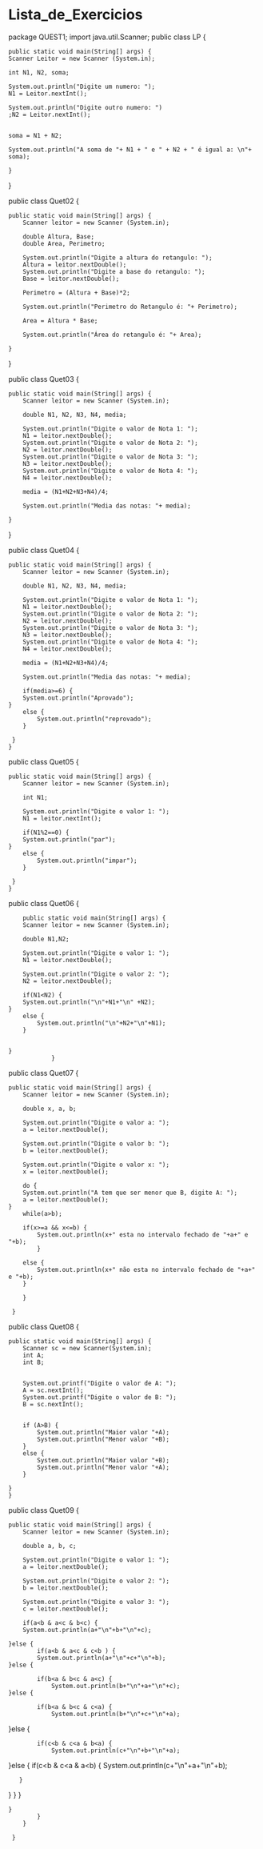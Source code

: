 # Lista_de_Exercicios

package QUEST1;
import java.util.Scanner;
public class LP {
	

	public static void main(String[] args) {
	Scanner Leitor = new Scanner (System.in);
  
	int N1, N2, soma;
	
	System.out.println("Digite um numero: ");
	N1 = Leitor.nextInt();
	
	System.out.println("Digite outro numero: ")
	;N2 = Leitor.nextInt();

	
	soma = N1 + N2;
	
	System.out.println("A soma de "+ N1 + " e " + N2 + " é igual a: \n"+ soma);
	
	}

}


public class Quet02 {

	public static void main(String[] args) {
		Scanner leitor = new Scanner (System.in);
		
		double Altura, Base;
		double Area, Perimetro;
		 
		System.out.println("Digite a altura do retangulo: ");
		Altura = leitor.nextDouble();
		System.out.println("Digite a base do retangulo: ");
		Base = leitor.nextDouble();
		
		Perimetro = (Altura + Base)*2;
		
		System.out.println("Perimetro do Retangulo é: "+ Perimetro);
		
		Area = Altura * Base;
		
		System.out.println("Área do retangulo é: "+ Area);
		
	}

}


public class Quet03 {

	public static void main(String[] args) {
		Scanner leitor = new Scanner (System.in);
		
		double N1, N2, N3, N4, media;
		 
		System.out.println("Digite o valor de Nota 1: ");
		N1 = leitor.nextDouble();
		System.out.println("Digite o valor de Nota 2: ");
		N2 = leitor.nextDouble();
		System.out.println("Digite o valor de Nota 3: ");
		N3 = leitor.nextDouble();
		System.out.println("Digite o valor de Nota 4: ");
		N4 = leitor.nextDouble();
		
		media = (N1+N2+N3+N4)/4;
	
		System.out.println("Media das notas: "+ media);
		
	}

}


public class Quet04 {

	public static void main(String[] args) {
		Scanner leitor = new Scanner (System.in);
		
		double N1, N2, N3, N4, media;
		 
		System.out.println("Digite o valor de Nota 1: ");
		N1 = leitor.nextDouble();
		System.out.println("Digite o valor de Nota 2: ");
		N2 = leitor.nextDouble();
		System.out.println("Digite o valor de Nota 3: ");
		N3 = leitor.nextDouble();
		System.out.println("Digite o valor de Nota 4: ");
		N4 = leitor.nextDouble();
		
		media = (N1+N2+N3+N4)/4;

		System.out.println("Media das notas: "+ media);
		
		if(media>=6) {
		System.out.println("Aprovado");
	}
		else {
			System.out.println("reprovado");
		}
		
	 }
	}


public class Quet05 {

	public static void main(String[] args) {
		Scanner leitor = new Scanner (System.in);
		
		int N1;
		 
		System.out.println("Digite o valor 1: ");
		N1 = leitor.nextInt();
		
		if(N1%2==0) {
		System.out.println("par");
	}
		else {
			System.out.println("impar");
		}
		
	 }
	}
	
	
public class Quet06 {

		public static void main(String[] args) {
		Scanner leitor = new Scanner (System.in);
		
		double N1,N2;
	
		System.out.println("Digite o valor 1: ");
		N1 = leitor.nextDouble();
		
		System.out.println("Digite o valor 2: ");
		N2 = leitor.nextDouble();
		
		if(N1<N2) {
		System.out.println("\n"+N1+"\n" +N2);
	}
		else {
			System.out.println("\n"+N2+"\n"+N1);
		}
		
	
	}
                }
	
	
public class Quet07 {

	public static void main(String[] args) {
		Scanner leitor = new Scanner (System.in);
		
		double x, a, b;
		
		System.out.println("Digite o valor a: ");
		a = leitor.nextDouble();
		
		System.out.println("Digite o valor b: ");
		b = leitor.nextDouble();
		
		System.out.println("Digite o valor x: ");
		x = leitor.nextDouble();
		
		do {
		System.out.println("A tem que ser menor que B, digite A: ");
		a = leitor.nextDouble();
	}   
		while(a>b);
	
		if(x>=a && x<=b) {
			System.out.println(x+" esta no intervalo fechado de "+a+" e "+b);
			}
		
		else {
			System.out.println(x+" não esta no intervalo fechado de "+a+" e "+b);
		}
			
		}
		
	 }
	 
	 
public class Quet08 {

	public static void main(String[] args) {
		Scanner sc = new Scanner(System.in);
		int A;
		int B;
		

		System.out.printf("Digite o valor de A: ");
		A = sc.nextInt();
		System.out.printf("Digite o valor de B: ");
		B = sc.nextInt();
			
		
        if (A>B) {
        	System.out.println("Maior valor "+A);
        	System.out.println("Menor valor "+B);
		}	
        else {
        	System.out.println("Maior valor "+B);
        	System.out.println("Menor valor "+A);
        }	
		
	}
	}
	
	
public class Quet09 {

	public static void main(String[] args) {
		Scanner leitor = new Scanner (System.in);
		
		double a, b, c;
		
		System.out.println("Digite o valor 1: ");
		a = leitor.nextDouble();
		
		System.out.println("Digite o valor 2: ");
		b = leitor.nextDouble();
		
		System.out.println("Digite o valor 3: ");
		c = leitor.nextDouble();
		
		if(a<b & a<c & b<c) {
		System.out.println(a+"\n"+b+"\n"+c);
	
	}else {
			if(a<b & a<c & c<b ) {
			System.out.println(a+"\n"+c+"\n"+b);
	}else {
			
	        if(b<a & b<c & a<c) {
				System.out.println(b+"\n"+a+"\n"+c);
	}else {
		
		    if(b<a & b<c & c<a) {
		    	System.out.println(b+"\n"+c+"\n"+a);
		    	
   }else {
	   
	   		if(c<b & c<a & b<a) {
	   			System.out.println(c+"\n"+b+"\n"+a);
		   
		   
   }else {
	   		if(c<b & c<a & a<b) {
		   System.out.println(c+"\n"+a+"\n"+b);
		   
	   }
   }
   }
	 }
		 
	}
			}
		}
		
	 }

	
	

	
